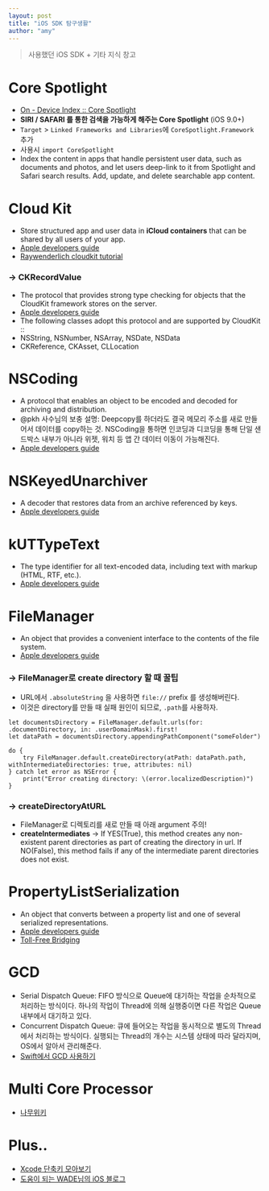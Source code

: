 ```yaml
---
layout: post
title: "iOS SDK 탐구생활"
author: "amy"
---
```


> 사용했던 iOS SDK + 기타 지식 창고

# Core Spotlight
- [On - Device Index :: Core Spotlight](https://developer.apple.com/documentation/corespotlight)
- **SIRI / SAFARI 를 통한 검색을 가능하게 해주는 Core Spotlight** (iOS 9.0+)
- `Target` > `Linked Frameworks and Libraries`에 `CoreSpotlight.Framework` 추가
- 사용시 `import CoreSpotlight`
- Index the content in apps that handle persistent user data, such as documents and photos, and let users deep-link to it from Spotlight and Safari search results. Add, update, and delete searchable app content.


# Cloud Kit
- Store structured app and user data in **iCloud containers** that can be shared by all users of your app.
- [Apple developers guide](https://developer.apple.com/documentation/cloudkit)
- [Raywenderlich cloudkit tutorial](https://www.raywenderlich.com/134694/cloudkit-tutorial-getting-started)

### → CKRecordValue
- The protocol that provides strong type checking for objects that the CloudKit framework stores on the server.
- [Apple developers guide](https://developer.apple.com/documentation/cloudkit/ckrecordvalue)
- The following classes adopt this protocol and are supported by CloudKit ::
- NSString, NSNumber, NSArray, NSDate, NSData
- CKReference, CKAsset, CLLocation


# NSCoding
- A protocol that enables an object to be encoded and decoded for archiving and distribution.
- @pkh 사수님의 보충 설명: Deepcopy를 하더라도 결국 메모리 주소를 새로 만들어서 데이터를 copy하는 것. NSCoding을 통하면 인코딩과 디코딩을 통해 단일 샌드박스 내부가 아니라 위젯, 워치 등 앱 간 데이터 이동이 가능해진다. 
- [Apple developers guide](https://developer.apple.com/documentation/foundation/nscoding)


# NSKeyedUnarchiver
- A decoder that restores data from an archive referenced by keys.
- [Apple developers guide](https://developer.apple.com/documentation/foundation/nskeyedunarchiver)

# kUTTypeText
- The type identifier for all text-encoded data, including text with markup (HTML, RTF, etc.).
- [Apple developers guide](https://developer.apple.com/documentation/mobilecoreservices/kuttypetext)


# FileManager
- An object that provides a convenient interface to the contents of the file system.
- [Apple developers guide](https://developer.apple.com/documentation/foundation/filemanager)

### → FileManager로 create directory 할 때 꿀팁
- URL에서 `.absoluteString` 을 사용하면 `file://` prefix 를 생성해버린다.
- 이것은 directory를 만들 때 실패 원인이 되므로, `.path`를 사용하자.


```
let documentsDirectory = FileManager.default.urls(for: .documentDirectory, in: .userDomainMask).first!
let dataPath = documentsDirectory.appendingPathComponent("someFolder")

do {
    try FileManager.default.createDirectory(atPath: dataPath.path, withIntermediateDirectories: true, attributes: nil)
} catch let error as NSError {
    print("Error creating directory: \(error.localizedDescription)")
}
```


### → createDirectoryAtURL
- FileManager로 디렉토리를 새로 만들 때 아래 argument 주의!
- **createIntermediates**  →  If YES(True), this method creates any non-existent parent directories as part of creating the directory in url. If NO(False), this method fails if any of the intermediate parent directories does not exist.


# PropertyListSerialization
- An object that converts between a property list and one of several serialized representations.
- [Apple developers guide](https://developer.apple.com/documentation/foundation/propertylistserialization)
- [Toll-Free Bridging](https://developer.apple.com/library/content/documentation/General/Conceptual/CocoaEncyclopedia/Toll-FreeBridgin/Toll-FreeBridgin.html#//apple_ref/doc/uid/TP40010810-CH2)


# GCD
- Serial Dispatch Queue: FIFO 방식으로 Queue에 대기하는 작업을 순차적으로 처리하는 방식이다. 하나의 작업이 Thread에 의해 실행중이면 다른 작업은 Queue 내부에서 대기하고 있다.
- Concurrent Dispatch Queue: 큐에 들어오는 작업을 동시적으로 별도의 Thread에서 처리하는 방식이다. 실행되는 Thread의 개수는 시스템 상태에 따라 달라지며, OS에서 알아서 관리해준다.
- [Swift에서 GCD 사용하기](https://brunch.co.kr/@tilltue/29)

# Multi Core Processor
- [나무위키](https://namu.wiki/w/멀티코어%20프로세서)

# Plus..
- [Xcode 단축키 모아보기](http://kyejusung.com/2015/12/xcode-tip-유용한-단축키-모음/)
- [도움이 되는 WADE님의 iOS 블로그](https://brunch.co.kr/@tilltue)
